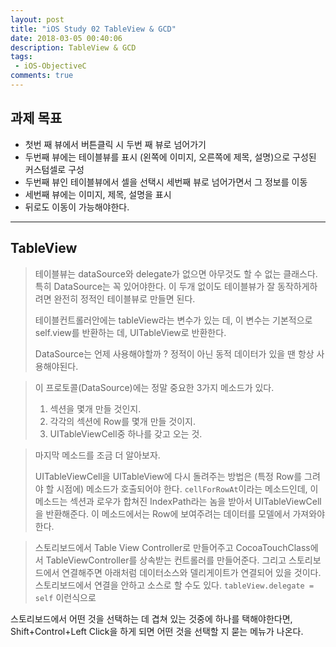 ```yaml
---
layout: post
title: "iOS Study 02 TableView & GCD"
date: 2018-03-05 00:40:06
description: TableView & GCD
tags: 
 - iOS-ObjectiveC
comments: true
---
```


## 과제 목표 

- 첫번 째 뷰에서 버튼클릭 시 두번 째 뷰로 넘어가기
- 두번째 뷰에는 테이블뷰를 표시 (왼쪽에 이미지, 오른쪽에 제목, 설명)으로 구성된 커스텀셀로 구성
- 두번째 뷰인 테이블뷰에서 셀을 선택시 세번째 뷰로 넘어가면서 그 정보를 이동
- 세번째 뷰에는 이미지, 제목, 설명을 표시
- 뒤로도 이동이 가능해야한다. 

---


## TableView

> 테이블뷰는 dataSource와 delegate가 없으면 아무것도 할 수 없는 클래스다. 특히 DataSource는 꼭 있어야한다. 이 두개 없이도 테이블뷰가 잘 동작하게하려면 완전히 정적인 테이블뷰로 만들면 된다. 
>
> 테이블컨트롤러안에는 tableView라는 변수가 있는 데, 이 변수는 기본적으로 self.view를 반환하는 데, UITableView로 반환한다. 
>
> DataSource는 언제 사용해야할까 ?
> 정적이 아닌 동적 데이터가 있을 땐 항상 사용해야된다. 

> 이 프로토콜(DataSource)에는 정말 중요한 3가지 메소드가 있다.
> 1. 섹션을 몇개 만들 것인지.
> 2. 각각의 섹션에 Row를 몇개 만들 것이지.
> 3. UITableViewCell중 하나를 갖고 오는 것.

> 마지막 메소드를 조금 더 알아보자.
>
> UITableViewCell을 UITableView에 다시 돌려주는 방법은 (특정 Row를 그려야 할 시점에) 메소드가 호출되어야 한다. `cellForRowAt`이라는 메소드인데, 이 메소드는 섹션과 로우가 합쳐진 IndexPath라는 놈을 받아서 UITableViewCell을 반환해준다. 이 메소드에서는 Row에 보여주려는 데이터를 모델에서 가져와야 한다. 






> 스토리보드에서 Table View Controller로 만들어주고 CocoaTouchClass에서 TableViewController를 상속받는 컨트롤러를 만들어준다. 그리고 스토리보드에서 연결해주면 아래처럼 데이터소스와 델리게이트가 연결되어 있을 것이다. 스토리보드에서 연결을 안하고 소스로 할 수도 있다. 
`tableView.delegate = self` 이런식으로

스토리보드에서 어떤 것을 선택하는 데 겹쳐 있는 것중에 하나를 택해야한다면, Shift+Control+Left Click을 하게 되면 어떤 것을 선택할 지 묻는 메뉴가 나온다. 
